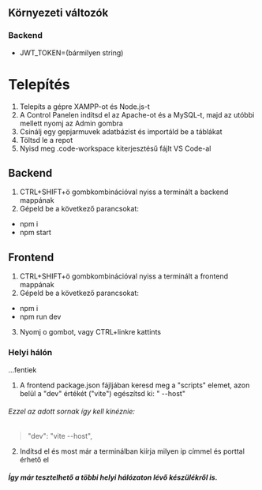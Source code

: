 ## Környezeti változók
### Backend
- JWT_TOKEN=(bármilyen string)

# Telepítés
1. Telepíts a gépre XAMPP-ot és Node.js-t
2. A Control Panelen indítsd el az Apache-ot és a MySQL-t, majd az utóbbi mellett nyomj az Admin gombra
3. Csinálj egy gepjarmuvek adatbázist és importáld be a táblákat
4. Töltsd le a repot
5. Nyisd meg .code-workspace kiterjesztésű fájlt VS Code-al

## Backend
1. CTRL+SHIFT+ö gombkombinációval nyiss a terminált a backend mappának
2. Gépeld be a következő parancsokat:
- npm i
- npm start

## Frontend

1. CTRL+SHIFT+ö gombkombinációval nyiss a terminált a frontend mappának
2. Gépeld be a következő parancsokat:
- npm i
- npm run dev
3. Nyomj o gombot, vagy CTRL+linkre kattints

### Helyi hálón
...fentiek
1. A frontend package.json fájljában keresd meg a "scripts" elemet, azon belül a "dev" értékét ("vite") egészítsd ki: " --host"
###### Ezzel az adott sornak így kell kinéznie:
> "dev": "vite --host",
2. Indítsd el és most már a terminálban kiírja milyen ip címmel és porttal érhető el
##### Így már tesztelhető a többi helyi hálózaton lévő készülékről is.
